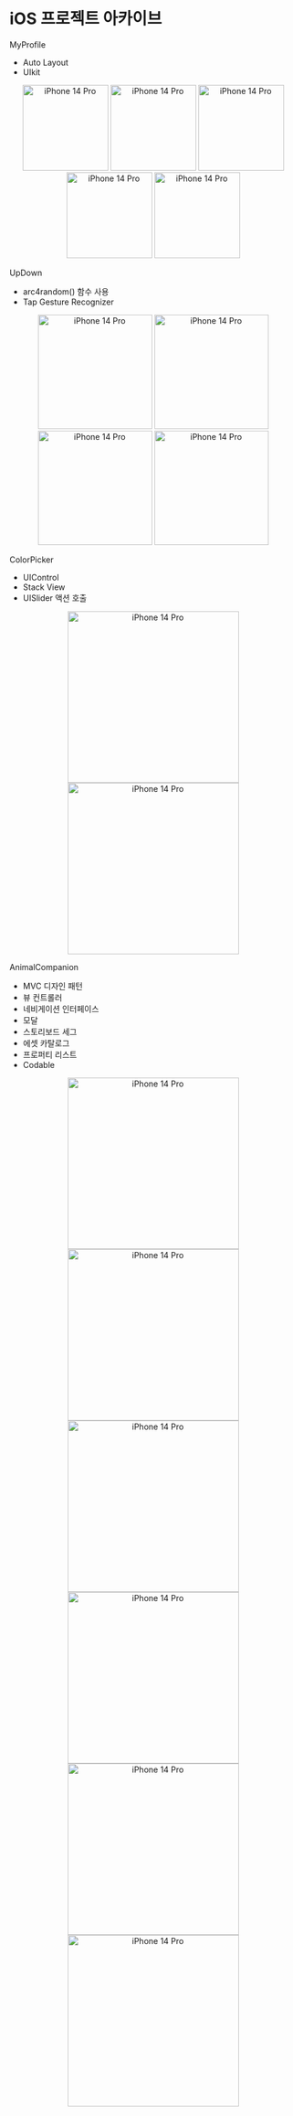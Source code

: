 # iOS 프로젝트 아카이브

MyProfile
- Auto Layout
- UIkit

<div align="center">
<img width="150" alt="iPhone 14 Pro" src="https://user-images.githubusercontent.com/64319909/201589404-23092e25-59ab-4373-bf7d-8d7f8d4f3127.png">
<img width="150" alt="iPhone 14 Pro" src="https://user-images.githubusercontent.com/64319909/201589415-a2a99234-2e1a-4e9d-87b2-8624a42323e4.png">
<img width="150" alt="iPhone 14 Pro" src="https://user-images.githubusercontent.com/64319909/201589424-e7436cdf-d602-4dcd-b6b8-3c9cbcadfa18.png">
<img width="150" alt="iPhone 14 Pro" src="https://user-images.githubusercontent.com/64319909/201589425-520f1a90-51b4-4eb8-9b85-bc6bd4e5f80a.png">
<img width="150" alt="iPhone 14 Pro" src="https://user-images.githubusercontent.com/64319909/201589429-d5ff4454-572d-4c6c-bce0-78254491d09c.png">
</div>

UpDown
- arc4random() 함수 사용
- Tap Gesture Recognizer

<div align="center">
<img width="200" alt="iPhone 14 Pro" src="https://user-images.githubusercontent.com/64319909/201589041-cc4e2b16-8b43-4618-b8e4-dc21856127c5.png">
<img width="200" alt="iPhone 14 Pro" src="https://user-images.githubusercontent.com/64319909/201589044-f4a477b8-518b-45ee-8c9a-d4edc2bdb317.png">
<img width="200" alt="iPhone 14 Pro" src="https://user-images.githubusercontent.com/64319909/201589046-6c3a7695-3a49-4360-8da5-3081ab97a3cc.png">
<img width="200" alt="iPhone 14 Pro" src="https://user-images.githubusercontent.com/64319909/201589050-a9cb6c68-381b-4b09-9b85-bbf9b530a2af.png">
</div>

ColorPicker
- UIControl
- Stack View
- UISlider 액션 호출

<div align="center">
<img width="300" alt="iPhone 14 Pro" src="https://user-images.githubusercontent.com/64319909/201588529-9d8b78f8-3cba-4414-a60e-dc37d9f6a9b8.png">
<img width="300" alt="iPhone 14 Pro" src="https://user-images.githubusercontent.com/64319909/201588470-761fa4cf-4560-4e18-a92b-8111a4d326b1.png">
</div>

AnimalCompanion
- MVC 디자인 패턴
- 뷰 컨트롤러
- 네비게이션 인터페이스
- 모달
- 스토리보드 세그
- 에셋 카탈로그
- 프로퍼티 리스트
- Codable

<div align="center">
<img width="300" alt="iPhone 14 Pro" src="https://user-images.githubusercontent.com/64319909/205541406-51360e12-d61b-49de-931b-cc79125de17c.png">
<img width="300" alt="iPhone 14 Pro" src="https://user-images.githubusercontent.com/64319909/205541431-37cafb5f-0afe-401b-8137-a6635d894006.png">
<img width="300" alt="iPhone 14 Pro" src="https://user-images.githubusercontent.com/64319909/205541445-66c7522f-99d2-444d-9a8f-008cadbf98ba.png">
<img width="300" alt="iPhone 14 Pro" src="https://user-images.githubusercontent.com/64319909/205541455-c966b76b-a481-4f3e-b53e-8faca94a67c6.png)">
<img width="300" alt="iPhone 14 Pro" src="https://user-images.githubusercontent.com/64319909/205541462-86461f06-1bd0-4cc1-be84-38337de64855.png">
<img width="300" alt="iPhone 14 Pro" src="https://user-images.githubusercontent.com/64319909/205541473-0901f70c-20e1-46b7-a07d-d063e201d83f.png">
</div>


